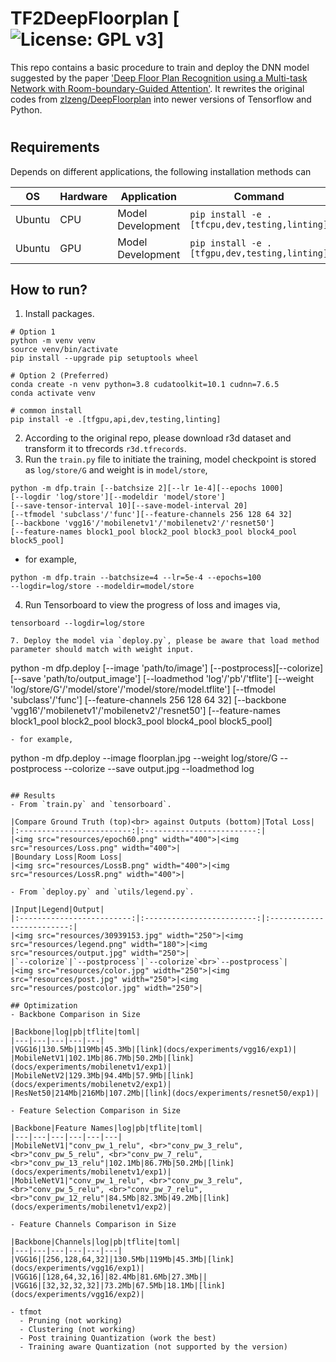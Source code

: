 # TF2DeepFloorplan [![License: GPL v3](https://img.shields.io/badge/License-GPLv3-blue.svg)]
This repo contains a basic procedure to train and deploy the DNN model suggested by the paper ['Deep Floor Plan Recognition using a Multi-task Network with Room-boundary-Guided Attention'](https://arxiv.org/abs/1908.11025). It rewrites the original codes from [zlzeng/DeepFloorplan](https://github.com/zlzeng/DeepFloorplan) into newer versions of Tensorflow and Python.
<br>


#
## Requirements
Depends on different applications, the following installation methods can

|OS|Hardware|Application|Command|
|---|---|---|---|
|Ubuntu|CPU|Model Development|`pip install -e .[tfcpu,dev,testing,linting]`|
|Ubuntu|GPU|Model Development|`pip install -e .[tfgpu,dev,testing,linting]`|

## How to run?
1. Install packages.
```
# Option 1
python -m venv venv
source venv/bin/activate
pip install --upgrade pip setuptools wheel

# Option 2 (Preferred)
conda create -n venv python=3.8 cudatoolkit=10.1 cudnn=7.6.5
conda activate venv

# common install
pip install -e .[tfgpu,api,dev,testing,linting]
```
2. According to the original repo, please download r3d dataset and transform it to tfrecords `r3d.tfrecords`. 
3. Run the `train.py` file  to initiate the training, model checkpoint is stored as `log/store/G` and weight is in `model/store`,
```
python -m dfp.train [--batchsize 2][--lr 1e-4][--epochs 1000]
[--logdir 'log/store'][--modeldir 'model/store']
[--save-tensor-interval 10][--save-model-interval 20]
[--tfmodel 'subclass'/'func'][--feature-channels 256 128 64 32]
[--backbone 'vgg16'/'mobilenetv1'/'mobilenetv2'/'resnet50']
[--feature-names block1_pool block2_pool block3_pool block4_pool block5_pool]
```
- for example,
```
python -m dfp.train --batchsize=4 --lr=5e-4 --epochs=100
--logdir=log/store --modeldir=model/store
```
4. Run Tensorboard to view the progress of loss and images via,
```
tensorboard --logdir=log/store
```

```
7. Deploy the model via `deploy.py`, please be aware that load method parameter should match with weight input.
```
python -m dfp.deploy [--image 'path/to/image']
[--postprocess][--colorize][--save 'path/to/output_image']
[--loadmethod 'log'/'pb'/'tflite']
[--weight 'log/store/G'/'model/store'/'model/store/model.tflite']
[--tfmodel 'subclass'/'func']
[--feature-channels 256 128 64 32]
[--backbone 'vgg16'/'mobilenetv1'/'mobilenetv2'/'resnet50']
[--feature-names block1_pool block2_pool block3_pool block4_pool block5_pool]
```
- for example,
```
python -m dfp.deploy --image floorplan.jpg --weight log/store/G
--postprocess --colorize --save output.jpg --loadmethod log
```

## Results
- From `train.py` and `tensorboard`.

|Compare Ground Truth (top)<br> against Outputs (bottom)|Total Loss|
|:-------------------------:|:-------------------------:|
|<img src="resources/epoch60.png" width="400">|<img src="resources/Loss.png" width="400">|
|Boundary Loss|Room Loss|
|<img src="resources/LossB.png" width="400">|<img src="resources/LossR.png" width="400">|

- From `deploy.py` and `utils/legend.py`.

|Input|Legend|Output|
|:-------------------------:|:-------------------------:|:-------------------------:|
|<img src="resources/30939153.jpg" width="250">|<img src="resources/legend.png" width="180">|<img src="resources/output.jpg" width="250">|
|`--colorize`|`--postprocess`|`--colorize`<br>`--postprocess`|
|<img src="resources/color.jpg" width="250">|<img src="resources/post.jpg" width="250">|<img src="resources/postcolor.jpg" width="250">|

## Optimization
- Backbone Comparison in Size

|Backbone|log|pb|tflite|toml|
|---|---|---|---|---|
|VGG16|130.5Mb|119Mb|45.3Mb|[link](docs/experiments/vgg16/exp1)|
|MobileNetV1|102.1Mb|86.7Mb|50.2Mb|[link](docs/experiments/mobilenetv1/exp1)|
|MobileNetV2|129.3Mb|94.4Mb|57.9Mb|[link](docs/experiments/mobilenetv2/exp1)|
|ResNet50|214Mb|216Mb|107.2Mb|[link](docs/experiments/resnet50/exp1)|

- Feature Selection Comparison in Size

|Backbone|Feature Names|log|pb|tflite|toml|
|---|---|---|---|---|---|
|MobileNetV1|"conv_pw_1_relu", <br>"conv_pw_3_relu", <br>"conv_pw_5_relu", <br>"conv_pw_7_relu", <br>"conv_pw_13_relu"|102.1Mb|86.7Mb|50.2Mb|[link](docs/experiments/mobilenetv1/exp1)|
|MobileNetV1|"conv_pw_1_relu", <br>"conv_pw_3_relu", <br>"conv_pw_5_relu", <br>"conv_pw_7_relu", <br>"conv_pw_12_relu"|84.5Mb|82.3Mb|49.2Mb|[link](docs/experiments/mobilenetv1/exp2)|

- Feature Channels Comparison in Size

|Backbone|Channels|log|pb|tflite|toml|
|---|---|---|---|---|---|
|VGG16|[256,128,64,32]|130.5Mb|119Mb|45.3Mb|[link](docs/experiments/vgg16/exp1)|
|VGG16|[128,64,32,16]|82.4Mb|81.6Mb|27.3Mb||
|VGG16|[32,32,32,32]|73.2Mb|67.5Mb|18.1Mb|[link](docs/experiments/vgg16/exp2)|

- tfmot
  - Pruning (not working)
  - Clustering (not working)
  - Post training Quantization (work the best)
  - Training aware Quantization (not supported by the version)

